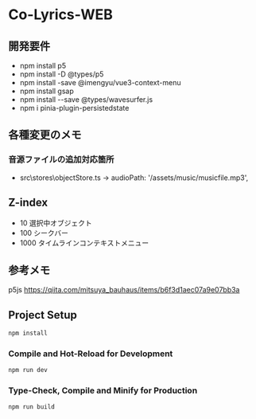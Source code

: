 # Co-Lyrics-WEB


## 開発要件

- npm install p5
- npm install -D @types/p5
- npm install -save @imengyu/vue3-context-menu
- npm install gsap
- npm install --save @types/wavesurfer.js
- npm i pinia-plugin-persistedstate

## 各種変更のメモ
### 音源ファイルの追加対応箇所
- src\stores\objectStore.ts -> audioPath: '/assets/music/musicfile.mp3',

## Z-index
- 10 選択中オブジェクト
- 100 シークバー
- 1000 タイムラインコンテキストメニュー

## 参考メモ
p5js 
https://qiita.com/mitsuya_bauhaus/items/b6f3d1aec07a9e07bb3a


## Project Setup

```sh
npm install
```

### Compile and Hot-Reload for Development

```sh
npm run dev
```

### Type-Check, Compile and Minify for Production

```sh
npm run build
```
